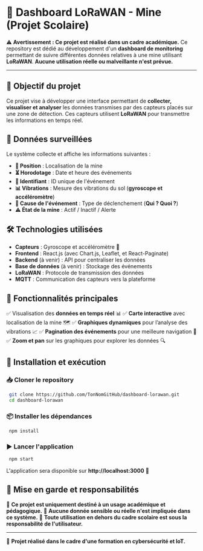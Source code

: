 # 📌 Dashboard LoRaWAN - Mine (Projet Scolaire)

⚠️ **Avertissement : Ce projet est réalisé dans un cadre académique.**
Ce repository est dédié au développement d'un **dashboard de monitoring** permettant de suivre différentes données relatives à une mine utilisant **LoRaWAN**. **Aucune utilisation réelle ou malveillante n'est prévue.**

---

## 🎯 **Objectif du projet**
Ce projet vise à développer une interface permettant de **collecter, visualiser et analyser** les données transmises par des capteurs placés sur une zone de détection. Ces capteurs utilisent **LoRaWAN** pour transmettre les informations en temps réel.

## 📡 **Données surveillées**
Le système collecte et affiche les informations suivantes :

- **📍 Position** : Localisation de la mine
- **⏳ Horodotage** : Date et heure des événements
- **📢 Identifiant** : ID unique de l'événement
- **📊 Vibrations** : Mesure des vibrations du sol (**gyroscope et accéléromètre**)
- **🚨 Cause de l'événement** : Type de déclenchement (**Qui ? Quoi ?**)
- **⚠️ État de la mine** : Actif / Inactif / Alerte

## 🛠️ **Technologies utilisées**
- **Capteurs** : Gyroscope et accéléromètre 📡
- **Frontend** : React.js (avec Chart.js, Leaflet, et React-Paginate)
- **Backend** (à venir) : API pour centraliser les données
- **Base de données** (à venir) : Stockage des événements
- **LoRaWAN** : Protocole de transmission des données
- **MQTT** : Communication des capteurs vers la plateforme

## 📌 **Fonctionnalités principales**
✅ Visualisation des **données en temps réel** 📊
✅ **Carte interactive** avec localisation de la mine 🗺️
✅ **Graphiques dynamiques** pour l’analyse des vibrations 📈
✅ **Pagination des événements** pour une meilleure navigation 📑
✅ **Zoom et pan** sur les graphiques pour explorer les données 🔍

## 🚀 **Installation et exécution**
### 📥 **Cloner le repository**
```sh
 git clone https://github.com/TonNomGitHub/dashboard-lorawan.git
 cd dashboard-lorawan
```
### 📦 **Installer les dépendances**
```sh
 npm install
```
### ▶️ **Lancer l'application**
```sh
 npm start
```
L'application sera disponible sur **http://localhost:3000** 🚀

## 📌 **Mise en garde et responsabilités**
🔴 **Ce projet est uniquement destiné à un usage académique et pédagogique.**
🔴 **Aucune donnée sensible ou réelle n'est impliquée dans ce système.**
🔴 **Toute utilisation en dehors du cadre scolaire est sous la responsabilité de l'utilisateur.**

---

🚀 **Projet réalisé dans le cadre d'une formation en cybersécurité et IoT.**
